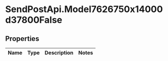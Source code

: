 # SendPostApi.Model7626750x14000d37800False

## Properties
Name | Type | Description | Notes
------------ | ------------- | ------------- | -------------


